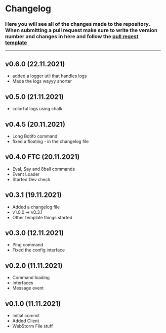 # Changelog 
### Here you will see all of the changes made to the repository. When submitting a pull request make sure to write the version number and changes in here and follow the [pull reqest template]()
***
## v0.6.0 (22.11.2021)
- added a logger util that handles logs
- Made the logs wayyy shorter 

## v0.5.0 (21.11.2021)
- colorful logs using chalk

## v0.4.5 (20.11.2021)
- Long Botifo command
- fixed a floating - in the changelog file

## v0.4.0 FTC (20.11.2021)
- Eval, Say and 8ball commands
- Event Loader
- Started Dev check 

## v0.3.1 (19.11.2021)
- Added a changelog file
- v1.0.0 -> v0.3.1
- Other template things started

## v0.3.0 (12.11.2021)
- Ping command
- Fixed the config interface

## v0.2.0 (11.11.2021)
- Command loading
- Interfaces
- Message event

## v0.1.0 (11.11.2021)
- Initial commit 
- Added Client
- WebStorm File stuff